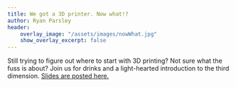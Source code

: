 ```yaml
---
title: We got a 3D printer. Now what!?
author: Ryan Parsley
header:
    overlay_image: "/assets/images/nowWhat.jpg"
    show_overlay_excerpt: false
---
```


Still trying to figure out where to start with 3D printing? Not sure what the fuss is about? Join us for drinks and a light-hearted introduction to the third dimension. [Slides are posted here.](http://gistdeck.github.io/RyanParsley/d12ecc4d71587a738ed929639f2d3b7d#1)